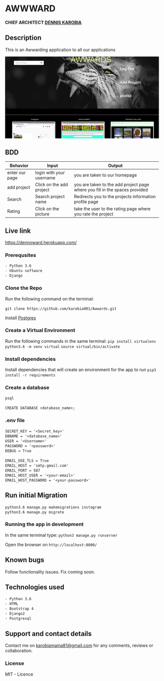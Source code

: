 # AWWWARD
#### CHIEF ARCHITECT **[DENNIS KAROBIA](https://github.com/karobia001)**

## Description
This is an Awwarding application to all our applications


![App live Image]( media/profile/app.png "our Award application")




## BDD

| Behavior            | Input                         | Output                        |
| ------------------- | ----------------------------- | ----------------------------- |
| enter our page | login with your username | you are taken to our homepage |
| add project | Click on the add project | you are taken to the add project page where you fill in the spaces provided |
| Search | Search project name| Redirects you to the projects information profile page |
| Rating | Click on the picture | take the user to the rating page where you rate the project |


## Live link

https://dennoward.herokuapp.com/

### Prerequsites
    - Python 3.6
    - Ubuntu software
    - Django

### Clone the Repo
Run the following command on the terminal:

`git clone https://github.com/karobia001/Awwards.git`

Install  [Postgres](https://www.postgresql.org/download/)
 
### Create a Virtual Environment
Run the following commands in the same terminal:
`pip install virtualenv`
`python3.6 -m venv virtual`
`source virtual/bin/activate`

### Install dependencies
Install dependencies that will create an environment for the app to run
`pip3 install -r requirements`

### Create a database

```
psql

CREATE DATABASE <database_name>;

```

### .env file

```
SECRET_KEY = '<Secret_key>'
DBNAME = '<database_name>'
USER = '<Username>'
PASSWORD = '<password>'
DEBUG = True

EMAIL_USE_TLS = True
EMAIL_HOST = 'smtp.gmail.com'
EMAIL_PORT = 587
EMAIL_HOST_USER = '<your-email>'
EMAIL_HOST_PASSWORD = '<your-password>'

```

## Run initial Migration
```
python3.6 manage.py makemigrations instagram
python3.6 manage.py migrate

```


### Running the app in development
In the same terminal type:
`python3 manage.py runserver`

Open the browser on `http://localhost:8000/`

## Known bugs

Follow functionality issues. Fix coming soon.


## Technologies used
    - Python 3.6
    - HTML
    - Bootstrap 4
    - Django2
    - Postgresql

## Support and contact details
Contact me on karobiamaina81@gmail.com  for any comments, reviews or collaboration.

### License
MIT - Licence